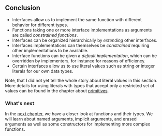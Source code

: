 ## Conclusion

- Interfaces allow us to implement the same function with different behavior for different types.
- Functions taking one or more interface implementations as arguments are called *constrained functions*.
- Interfaces can be organized hierarchically by *extending* other interfaces.
- Interfaces implementations can themselves be *constrained* requiring other implementations to be available.
- Interface functions can be given a *default implementation*, which can be overridden by implementers, for instance for reasons of efficiency.
- Certain interfaces allow us to use literal values such as string or integer literals for our own data types.

Note, that I did not yet tell the whole story about literal values in this section. More details for using literals with types that accept only a restricted set of values can be found in the chapter about [primitives](Prim.md).

### What's next

In the [next chapter](Functions2.md), we have a closer look at functions and their types. We will learn about named arguments, implicit arguments, and erased arguments as well as some constructors for implementing more complex functions.
